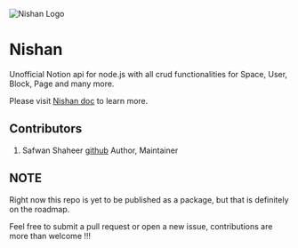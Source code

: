 ![Nishan Logo](https://raw.githubusercontent.com/Nishan-Open-Source/Nishan/master/public/Logo%40175px.png)

# Nishan

Unofficial Notion api for node.js with all crud functionalities for Space, User, Block, Page and many more.

Please visit [Nishan doc](https://nishan-docs.netlify.app/) to learn more.

## Contributors

1. Safwan Shaheer [github](https://github.com/Devorein) Author, Maintainer


## NOTE

Right now this repo is yet to be published as a package, but that is definitely on the roadmap.

Feel free to submit a pull request or open a new issue, contributions are more than welcome !!!
